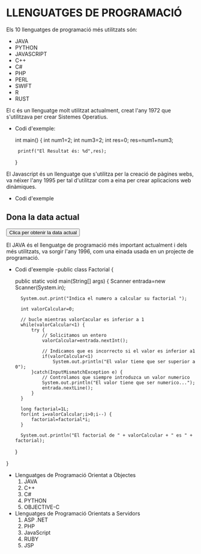 # LLENGUATGES DE PROGRAMACIÓ

Els 10 llenguatges de programació més utilitzats són:

+ JAVA
+ PYTHON
+ JAVASCRIPT
+ C++
+ C#
+ PHP
+ PERL
+ SWIFT
+ R
+ RUST

 El c és un llenguatge molt utilitzat actualment, creat l'any 1972 que s'utilitzava per crear Sistemes Operatius.
 - Codi d'exemple:

    int main() {
        int num1=2;
        int num3=2;
        int res=0;
        res=num1+num3;

        printf("El Resultat és: %d",res);


    }

  El Javascript és un llenguatge que s'utilitza per la creació de pàgines webs, va néixer l'any 1995 per tal d'utilitzar com a eina per crear aplicacions web dinàmiques.
- Codi d'exemple
  <!DOCTYPE html>
<html>
<body>

<h2>Dona la data actual</h2>

<button type="button"
onclick="document.getElementById('demo').innerHTML = Date()">
Clica per obtenir la data actual</button>

<p id="demo"></p>

</body>
</html>

El JAVA és el llenguatge de programació més important actualment i dels més utilitzats, va sorgir l'any 1996, com una einada usada en un projecte de programació.
- Codi d'exemple
-public class Factorial {

	public static void main(String[] args) {
		Scanner entrada=new Scanner(System.in);

		System.out.print("Indica el numero a calcular su factorial ");

		int valorCalcular=0;

		// bucle mientras valorCacular es inferior a 1
		while(valorCalcular<1) {
			try {
				// Solicitamos un entero
				valorCalcular=entrada.nextInt();

				// Indicamos que es incorrecto si el valor es inferior a1
				if(valorCalcular<1)
					System.out.println("El valor tiene que ser superior a 0");
			}catch(InputMismatchException e) {
				// Controlamos que siempre introduzca un valor numerico
				System.out.println("El valor tiene que ser numerico...");
				entrada.nextLine();
			}
		}

		long factorial=1L;
		for(int i=valorCalcular;i>0;i--) {
			factorial=factorial*i;
		}

		System.out.println("El factorial de " + valorCalcular + " es " + factorial);
	}

}

- Llenguatges de Programació Orientat a Objectes
  1. JAVA
  2. C++
  3. C#
  4. PYTHON
  5. OBJECTIVE-C
- Llenguatges de Programació Orientats a Servidors
  1. ASP .NET
  2. PHP
  3. JavaScript
  4. RUBY
  5. JSP
